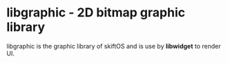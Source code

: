 # libgraphic - 2D bitmap graphic library

libgraphic is the graphic library of skiftOS and is use by **libwidget** to render UI.